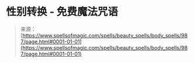 <!--yml

分类：未分类

日期：2024年06月12日 18:33:45

-->

# 性别转换 - 免费魔法咒语

> 来源：[https://www.spellsofmagic.com/spells/beauty_spells/body_spells/987/page.html#0001-01-01](https://www.spellsofmagic.com/spells/beauty_spells/body_spells/987/page.html#0001-01-01)
